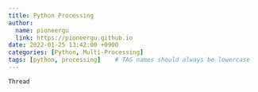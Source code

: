 ```yaml
---
title: Python Processing
author:
  name: pioneergu
  link: https://pioneergu.github.io
date: 2022-01-25 13:42:00 +0900
categories: [Python, Multi-Processing]
tags: [python, processing]    # TAG names should always be lowercase
---
```




```python
Thread
```